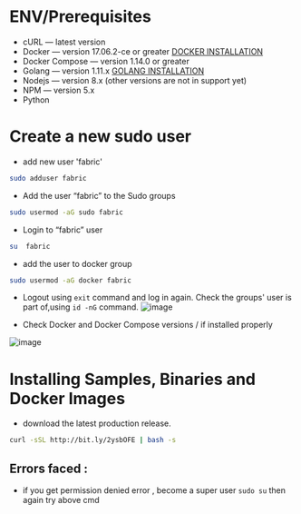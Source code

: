 # ENV/Prerequisites
- cURL — latest version
- Docker — version 17.06.2-ce or greater [DOCKER INSTALLATION](https://github.com/KRIISHSHARMA/DOCKER)
- Docker Compose — version 1.14.0 or greater
- Golang — version 1.11.x [GOLANG INSTALLATION](https://github.com/KRIISHSHARMA/go-installation)
- Nodejs — version 8.x (other versions are not in support yet)
- NPM — version 5.x
- Python 


# Create a new sudo user

- add new user 'fabric'
``` sh
sudo adduser fabric
```
- Add the user “fabric” to the Sudo groups
``` sh
sudo usermod -aG sudo fabric
```
- Login to “fabric” user
``` sh
su  fabric
```

- add the user to docker group
``` sh
sudo usermod -aG docker fabric
```

- Logout using `exit` command and log in again. Check the groups' user is part of,using `id -nG` command.
![image](https://github.com/KRIISHSHARMA/hyperledger-fabric-installation/assets/86760658/a34b67c2-90e1-4cee-a952-d0c0265728d5)

- Check Docker and Docker Compose versions / if installed properly
  
![image](https://github.com/KRIISHSHARMA/hyperledger-fabric-installation/assets/86760658/c31b4447-25cd-4fc4-8a0b-23b3c4a7d9b6)

# Installing Samples, Binaries and Docker Images

- download the latest production release.
  
``` sh
curl -sSL http://bit.ly/2ysbOFE | bash -s
```
## Errors faced : 
- if you get permission denied error , become a super user `sudo su` then again try above cmd

